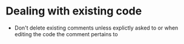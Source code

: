 # Dealing with existing code
- Don't delete existing comments unless explictly asked to or when editing the code the comment pertains to

